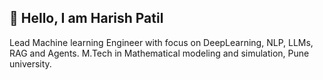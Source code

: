 ## 👋 Hello, I am Harish Patil
Lead Machine learning Engineer with focus on DeepLearning, NLP, LLMs, RAG and Agents.
M.Tech in Mathematical modeling and simulation, Pune university.

<!--
**Harish2093/Harish2093** is a ✨ _special_ ✨ repository because its `README.md` (this file) appears on your GitHub profile.

Here are some ideas to get you started:

- 🔭 I’m currently working on ...
- 🌱 I’m currently learning ...
- 👯 I’m looking to collaborate on ...
- 🤔 I’m looking for help with ...
- 💬 Ask me about ...
- 📫 How to reach me: ...
- 😄 Pronouns: ...
- ⚡ Fun fact: ...
-->
